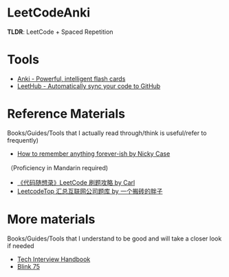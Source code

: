 # LeetCodeAnki
**TLDR**: LeetCode + Spaced Repetition

# Tools
- [Anki - Powerful, intelligent flash cards](https://apps.ankiweb.net/)
- [LeetHub - Automatically sync your code to GitHub](https://github.com/QasimWani/LeetHub)

# Reference Materials
Books/Guides/Tools that I actually read through/think is useful/refer to frequently)

- [How to remember anything forever-ish by Nicky Case](https://ncase.me/remember/)

（Proficiency in Mandarin required)
- [《代码随想录》LeetCode 刷题攻略 by Carl](https://github.com/youngyangyang04/leetcode-master)
- [LeetcodeTop 汇总互联网公司题库 by 一个搬砖的胖子](https://codetop.cc/home)
# More materials
Books/Guides/Tools that I understand to be good and will take a closer look if needed

- [Tech Interview Handbook](https://github.com/yangshun/tech-interview-handbook)
- [Blink 75](https://techinterviewhandbook.org/best-practice-questions/)
